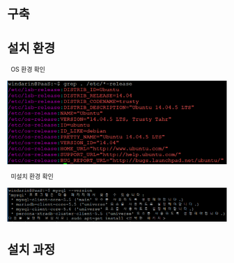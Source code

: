 # 구축

# 설치 환경
  &nbsp; OS 환경 확인<br>
  &nbsp; <img width="600" src="./images/os-release.png"></img><br>
  
  &nbsp; 미설치 환경 확인<br>
  &nbsp; <img width="600" src="./images/mysql_none.png"></img><br>
  
# 설치 과정

